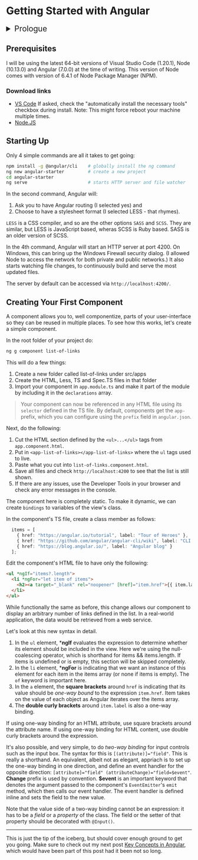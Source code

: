 # Getting Started with Angular

<details><summary style="font-size:1.5em">Prologue</summary>
<p>In one of my previous jobs, I used Angular 2 (and later versions) to build from scratch the front-end for a complete full-stack application. I loved the simplicity of Angular components, the elegance of one-way and two-way bindings, scoped CSS, and the power of TypeScript.</p>
<p>Here I revisit the basics, which is really important to eliminate the "activation-energy" needed to start a new project. The <a href="https://angular.io/guide/quickstart">official documentation</a> is great, and I urge you to read it, but reading different perspectives (such as this post) can help you understand things better. This one is for beginners to Angular, or those who need a quick refresher.</p>
</details>

## Prerequisites
I will be using the latest 64-bit versions of Visual Studio Code (1.20.1), Node (10.13.0) and Angular (7.0.0) at the time of writing. This version of Node comes with version of 6.4.1 of Node Package Manager (NPM). 

### Download links
- [VS Code](https://code.visualstudio.com/download) If asked, check the "automatically install the necessary tools" checkbox during install. Note: This might force reboot your machine multiple times.
- [Node.JS](https://nodejs.org/en/download/)


## Starting Up
Only 4 simple commands are all it takes to get going:
```bash
npm install -g @angular/cli    # globally install the ng command
ng new angular-starter         # create a new project
cd angular-starter             
ng serve                       # starts HTTP server and file watcher
```

In the second command, Angular will:
1. Ask you to have Angular routing (I selected yes) and
2. Choose to have a stylesheet format (I selected LESS - that rhymes).

`LESS` is a CSS compiler, and so are the other options `SASS` and `SCSS`. They are similar, but LESS is JavaScript based, wheras SCSS is Ruby based. SASS is an older version of SCSS.

In the 4th command, Angular will start an HTTP server at port 4200. On Windows, this can bring up the Windows Firewall security dialog. (I allowed Node to access the network for both private and public networks.) It also starts watching file changes, to continuously build and serve the most updated files.

The server by default can be accessed via `http://localhost:4200/`.

## Creating Your First Component

A component allows you to, well componentize, parts of your user-interface so they can be reused in multiple places. To see how this works, let's create a simple component.

In the root folder of your project do:
```bash
ng g component list-of-links
```
This will do a few things:
1. Create a new folder called list-of-links under src/apps
2. Create the HTML, Less, TS and Spec.TS files in that folder
3. Import your component in `app.module.ts` and make it part of the module by including it in the `declarations` array.

> Your component can now be referenced in any HTML file using its `selector` defined in the TS file. By default, components get the `app-` prefix, which you can configure using the `prefix` field in `angular.json`.

Next, do the following:

1. Cut the HTML section defined by the `<ul>...</ul>` tags from `app.component.html`.
2. Put in `<app-list-of-links></app-list-of-links>` where the `ul` tags used to live.
3. Paste what you cut into `list-of-links.component.html`.
4. Save all files and check `http://localhost:4200` to see that the list is still shown.
5. If there are any issues, use the Developer Tools in your browser and check any error messages in the console.

The component here is completely static. To make it dynamic, we can create `bindings` to variables of the view's class.

In the component's TS file, create a class member as follows:

```typescript
  items = [
    { href: "https://angular.io/tutorial", label: "Tour of Heroes" },
    { href: "https://github.com/angular/angular-cli/wiki", label: "CLI Documentation" },
    { href: "https://blog.angular.io/", label: "Angular blog" }
  ];    
```

Edit the component's HTML file to have only the following:

```html
<ul *ngIf="items?.length">
  <li *ngFor="let item of items">
    <h2><a target="_blank" rel="noopener" [href]="item.href">{{ item.label }}</a></h2>
  </li>  
</ul>
```

While functionally the same as before, this change allows our component to display an arbitrary number of links defined in the list. In a real-world application, the data would be retrieved from a web service.

Let's look at this new syntax in detail.

1. In the `ul` element, ***ngIf** evaluates the expression to determine whether its element should be included in the view. Here we're using the null-coalescing operator, which is shorthand for items && items.length. If items is undefined or is empty, this section will be skipped completely.
2. In the `li` element, ***ngFor** is indicating that we want an instance of this element for each item in the items array (or none if items is empty). The `of` keyword is important here.
3. In the `a` element, the **square brackets** around `href` is indicating that its value should be _one-way bound_ to the expression `item.href`. Item takes on the value of each object as Angular iterates over the items array. 
4. The **double curly brackets** around `item.label` is also a one-way binding.

If using one-way binding for an HTML attribute, use square brackets around the attribute name. If using one-way binding for HTML content, use double curly brackets around the expression.

It's also possible, and very simple, to do _two-way binding_ for input controls such as the input box. The syntax for this is `[(attribute)]="field"`. This is really a shorthand. An equivalent, albeit not as elegant, appriach is to set up the one-way binding in one direction, and define an event handler for the opposite direction: `[attribute]="field" (attributeChange)="field=$event"`. **Change** prefix is used by convention.  **$event** is an important keyword that denotes the argument passed to the component's `EventEmitter`'s `emit` method, which then calls our event handler. The event handler is defined inline and sets the field to the new value. 

Note that the value side of a two-way binding cannot be an expression: it has to be a _field_ or a _property_ of the class. The field or the setter of that property should be decorated with `@Input()`.

---

This is just the tip of the iceberg, but should cover enough ground to get you going. Make sure to check out my next post [Key Concepts in Angular](./angular-key-concepts.html), which would have been part of this post had it been not so long.
